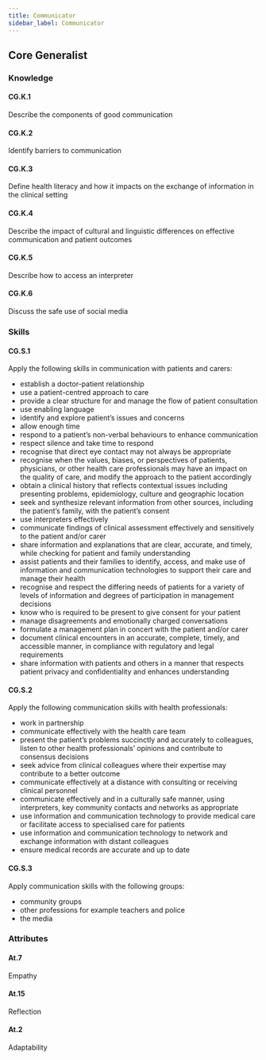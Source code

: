 ```yaml
---
title: Communicator
sidebar_label: Communicator
---
```

## Core Generalist

### Knowledge

#### CG.K.1

Describe the components of good communication

#### CG.K.2

Identify barriers to communication

#### CG.K.3

Define health literacy and how it impacts on the exchange of information in the clinical setting

#### CG.K.4

Describe the impact of cultural and linguistic differences on effective communication and patient outcomes

#### CG.K.5

Describe how to access an interpreter

#### CG.K.6

Discuss the safe use of social media 

### Skills

#### CG.S.1

Apply the following skills in communication with patients and carers:

* establish a doctor-patient relationship 
* use a patient-centred approach to care
* provide a clear structure for and manage the flow of patient consultation
* use enabling language
* identify and explore patient’s issues and concerns
* allow enough time 
* respond to a patient’s non-verbal behaviours to enhance communication
* respect silence and take time to respond
* recognise that direct eye contact may not always be appropriate
* recognise when the values, biases, or perspectives of patients, physicians, or other health care professionals may have an impact on the quality of care, and modify the approach to the patient accordingly
* obtain a clinical history that reflects contextual issues including presenting problems, epidemiology, culture and geographic location
* seek and synthesize relevant information from other sources, including the patient’s family, with the patient’s consent
* use interpreters effectively 
* communicate findings of clinical assessment effectively and sensitively to the patient and/or carer
* share information and explanations that are clear, accurate, and timely, while checking for patient and family understanding
* assist patients and their families to identify, access, and make use of information and communication technologies to support their care and manage their health
* recognise and respect the differing needs of patients for a variety of levels of information and degrees of participation in management decisions
* know who is required to be present to give consent for your patient
* manage disagreements and emotionally charged conversations
* formulate a management plan in concert with the patient and/or carer
* document clinical encounters in an accurate, complete, timely, and accessible manner, in compliance with regulatory and legal requirements
* share information with patients and others in a manner that respects patient privacy and confidentiality and enhances understanding

#### CG.S.2

Apply the following communication skills with health professionals:

* work in partnership 
* communicate effectively with the health care team
* present the patient’s problems succinctly and accurately to colleagues, listen to other health professionals’ opinions and contribute to consensus decisions
* seek advice from clinical colleagues where their expertise may contribute to a better outcome
* communicate effectively at a distance with consulting or receiving clinical personnel
* communicate effectively and in a culturally safe manner, using interpreters, key community contacts and networks as appropriate
* use information and communication technology to provide medical care or facilitate access to specialised care for patients
* use information and communication technology to network and exchange information with distant colleagues
* ensure medical records are accurate and up to date

#### CG.S.3

Apply communication skills with the following groups:

* community groups 
* other professions for example teachers and police
* the media

### Attributes

#### At.7

Empathy

#### At.15

Reflection

#### At.2

Adaptability